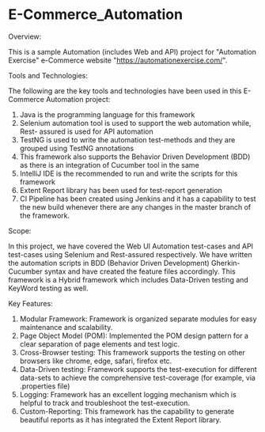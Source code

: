 # E-Commerce_Automation

Overview:

This is a sample Automation (includes Web and API) project for "Automation Exercise" e-Commerce website "https://automationexercise.com/". 

Tools and Technologies:

The following are the key tools and technologies have been used in this E-Commerce Automation project:

1. Java is the programming language for this framework
2. Selenium automation tool is used to support the web automation while, Rest- assured is used for API automation
3. TestNG is used to write the automation test-methods and they are grouped using TestNG annotations
4. This framework also supports the Behavior Driven Development (BDD) as there is an integration of Cucumber tool in the same
5. IntelliJ IDE is the recommended to run and write the scripts for this framework
6. Extent Report library has been used for test-report generation
7. CI Pipeline has been created using Jenkins and it has a capability to test the new build whenever there are any changes in the master branch of the framework.

Scope:

In this project, we have covered the Web UI Automation test-cases and API test-cases using Selenium and Rest-assured respectively. We have written the automation scripts in BDD (Behavior Driven Development) Gherkin-Cucumber syntax and have created the feature files accordingly. This framework is a Hybrid framework which includes Data-Driven testing and KeyWord testing as well.

Key Features:

1. Modular Framework: Framework is organized separate modules for easy maintenance and scalability.
2. Page Object Model (POM): Implemented the POM design pattern for a clear separation of page elements and test logic.
3. Cross-Browser testing: This framework supports the testing on other browsers like chrome, edge, safari, firefox etc.
4. Data-Driven testing: Framework supports the test-execution for different data-sets to achieve the comprehensive test-coverage (for example, via .properties file)
5. Logging: Framework has an excellent logging mechanism which is helpful to track and troubleshoot the test-execution.
6. Custom-Reporting: This framework has the capability to generate beautiful reports as it has integrated the Extent Report library.



